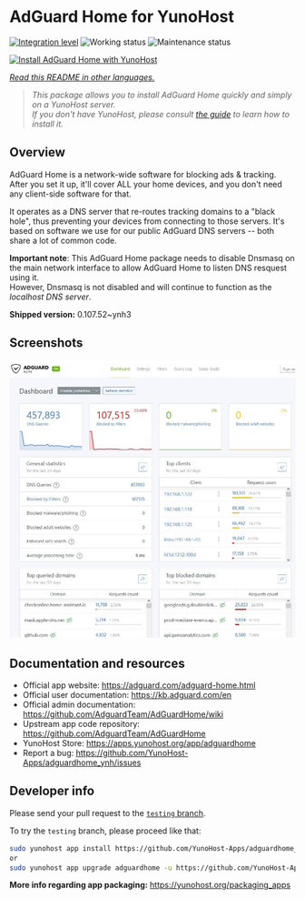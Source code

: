 <!--
N.B.: This README was automatically generated by <https://github.com/YunoHost/apps/tree/master/tools/readme_generator>
It shall NOT be edited by hand.
-->

# AdGuard Home for YunoHost

[![Integration level](https://dash.yunohost.org/integration/adguardhome.svg)](https://ci-apps.yunohost.org/ci/apps/adguardhome/) ![Working status](https://ci-apps.yunohost.org/ci/badges/adguardhome.status.svg) ![Maintenance status](https://ci-apps.yunohost.org/ci/badges/adguardhome.maintain.svg)

[![Install AdGuard Home with YunoHost](https://install-app.yunohost.org/install-with-yunohost.svg)](https://install-app.yunohost.org/?app=adguardhome)

*[Read this README in other languages.](./ALL_README.md)*

> *This package allows you to install AdGuard Home quickly and simply on a YunoHost server.*  
> *If you don't have YunoHost, please consult [the guide](https://yunohost.org/install) to learn how to install it.*

## Overview

AdGuard Home is a network-wide software for blocking ads & tracking. After you set it up, it'll cover ALL your home devices, and you don't need any client-side software for that.

It operates as a DNS server that re-routes tracking domains to a "black hole", thus preventing your devices from connecting to those servers. It's based on software we use for our public AdGuard DNS servers -- both share a lot of common code.

**Important note**: This AdGuard Home package needs to disable Dnsmasq on the main network interface to allow AdGuard Home to listen DNS resquest using it.  
However, Dnsmasq is not disabled and will continue to function as the *localhost DNS server*.


**Shipped version:** 0.107.52~ynh3

## Screenshots

![Screenshot of AdGuard Home](./doc/screenshots/screenshot.jpg)

## Documentation and resources

- Official app website: <https://adguard.com/adguard-home.html>
- Official user documentation: <https://kb.adguard.com/en>
- Official admin documentation: <https://github.com/AdguardTeam/AdGuardHome/wiki>
- Upstream app code repository: <https://github.com/AdguardTeam/AdGuardHome>
- YunoHost Store: <https://apps.yunohost.org/app/adguardhome>
- Report a bug: <https://github.com/YunoHost-Apps/adguardhome_ynh/issues>

## Developer info

Please send your pull request to the [`testing` branch](https://github.com/YunoHost-Apps/adguardhome_ynh/tree/testing).

To try the `testing` branch, please proceed like that:

```bash
sudo yunohost app install https://github.com/YunoHost-Apps/adguardhome_ynh/tree/testing --debug
or
sudo yunohost app upgrade adguardhome -u https://github.com/YunoHost-Apps/adguardhome_ynh/tree/testing --debug
```

**More info regarding app packaging:** <https://yunohost.org/packaging_apps>
